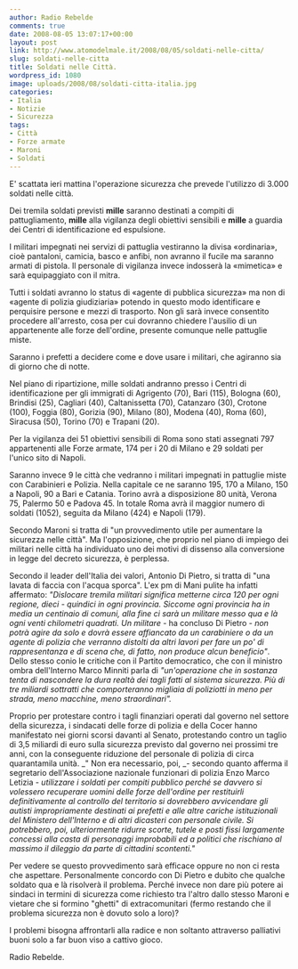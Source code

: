 ```yaml
---
author: Radio Rebelde
comments: true
date: 2008-08-05 13:07:17+00:00
layout: post
link: http://www.atomodelmale.it/2008/08/05/soldati-nelle-citta/
slug: soldati-nelle-citta
title: Soldati nelle Città.
wordpress_id: 1080
image: uploads/2008/08/soldati-citta-italia.jpg
categories:
- Italia
- Notizie
- Sicurezza
tags:
- Città
- Forze armate
- Maroni
- Soldati
---
```



E' scattata ieri mattina l'operazione sicurezza che prevede l'utilizzo di 3.000 soldati nelle città.

Dei tremila soldati previsti **mille** saranno destinati a compiti di pattugliamento, **mille** alla vigilanza degli obiettivi sensibili e **mille** a guardia dei Centri di identificazione ed espulsione.

I militari impegnati nei servizi di pattuglia vestiranno la divisa «ordinaria», cioè pantaloni, camicia, basco e anfibi, non avranno il fucile ma saranno armati di pistola. Il personale di vigilanza invece indosserà la «mimetica» e sarà equipaggiato con il mitra.

Tutti i soldati avranno lo status di «agente di pubblica sicurezza» ma non di «agente di polizia giudiziaria» potendo in questo modo identificare e perquisire persone e mezzi di trasporto. Non gli sarà invece consentito procedere all'arresto, cosa per cui dovranno chiedere l'ausilio di un appartenente alle forze dell'ordine, presente comunque nelle pattuglie miste.

Saranno i prefetti a decidere come e dove usare i militari, che agiranno sia di giorno che di notte.

Nel piano di ripartizione, mille soldati andranno presso i Centri di identificazione per gli immigrati di Agrigento (70), Bari (115), Bologna (60), Brindisi (25), Cagliari (40), Caltanissetta (70), Catanzaro (30), Crotone (100), Foggia (80), Gorizia (90), Milano (80), Modena (40), Roma (60), Siracusa (50), Torino (70) e Trapani (20).

Per la vigilanza dei 51 obiettivi sensibili di Roma sono stati assegnati 797 appartenenti alle Forze armate, 174 per i 20 di Milano e 29 soldati per l'unico sito di Napoli.

Saranno invece 9 le città che vedranno i militari impegnati in pattuglie miste con Carabinieri e Polizia. Nella capitale ce ne saranno 195, 170 a Milano, 150 a Napoli, 90 a Bari e Catania. Torino avrà a disposizione 80 unità, Verona 75, Palermo 50 e Padova 45. In totale Roma avrà il maggior numero di soldati (1052), seguita da Milano (424) e Napoli (179).

Secondo Maroni si tratta di "un provvedimento utile per aumentare la sicurezza nelle città". Ma l'opposizione, che proprio nel piano di impiego dei militari nelle città ha individuato uno dei motivi di dissenso alla conversione in legge del decreto sicurezza, è perplessa.

Secondo il leader dell'Italia dei valori, Antonio Di Pietro, si tratta di "una lavata di faccia con l'acqua sporca". L'ex pm di Mani pulite ha infatti affermato: _"Dislocare tremila militari significa metterne circa 120 per ogni regione, dieci - quindici in ogni provincia. Siccome ogni provincia ha in media un centinaio di comuni, alla fine ci sarà un militare messo qua e là ogni venti chilometri quadrati. Un militare_ - ha concluso Di Pietro - _non potrà agire da solo e dovrà essere affiancato da un carabiniere o da un agente di polizia che verranno distolti da altri lavori per fare un po' di rappresentanza e di scena che, di fatto, non produce alcun beneficio"_. Dello stesso conio le critiche con il Partito democratico, che con il ministro ombra dell'Interno Marco Minniti parla di _"un'operazione che in sostanza tenta di nascondere la dura realtà dei tagli fatti al sistema sicurezza. Più di tre miliardi sottratti che comporteranno migliaia di poliziotti in meno per strada, meno macchine, meno straordinari"._

Proprio per protestare contro i tagli finanziari operati dal governo nel settore della sicurezza, i sindacati delle forze di polizia e della Cocer hanno manifestato nei giorni scorsi davanti al Senato, protestando contro un taglio di 3,5 miliardi di euro sulla sicurezza previsto dal governo nei prossimi tre anni, con la conseguente riduzione del personale di polizia di circa quarantamila unità. _" Non era necessario, poi, _- secondo quanto afferma il segretario dell'Associazione nazionale funzionari di polizia Enzo Marco Letizia - _utilizzare i soldati per compiti pubblico perché se davvero si volessero recuperare uomini delle forze dell'ordine per restituirli definitivamente al controllo del territorio si dovrebbero avvicendare gli autisti impropriamente destinati ai prefetti e alle altre cariche istituzionali del Ministero dell'Interno e di altri dicasteri con personale civile. Si potrebbero, poi, ulteriormente ridurre scorte, tutele e posti fissi largamente concessi alla casta di personaggi improbabili ed a politici che rischiano al massimo il dileggio da parte di cittadini scontenti."_

Per vedere se questo provvedimento sarà efficace oppure no non ci resta che aspettare. Personalmente concordo con Di Pietro e dubito che qualche soldato qua e là risolverà il problema. Perché invece non dare più potere ai sindaci in termini di sicurezza come richiesto tra l'altro dallo stesso Maroni e vietare che si formino "ghetti" di extracomunitari (fermo restando che il problema sicurezza non è dovuto solo a loro)?

I problemi bisogna affrontarli alla radice e non soltanto attraverso palliativi buoni solo a far buon viso a cattivo gioco.

Radio Rebelde.
